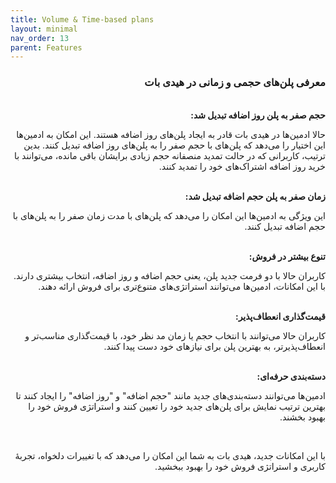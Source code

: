 ```yaml
---
title: Volume & Time-based plans
layout: minimal
nav_order: 13
parent: Features
---
```


<head>
    <meta charset="utf-8">
    <link rel="stylesheet" href="https://b3h1z.github.io/HidyBot-Docs/assets/css/style.css">
</head>
<div dir="rtl">

<h3>معرفی پلن‌های حجمی و زمانی در هیدی بات</h3>
<br>
<b>حجم صفر به پلن روز اضافه تبدیل شد:</b>
<p>حالا ادمین‌ها در هیدی بات قادر به ایجاد پلن‌های روز اضافه هستند. این امکان به ادمین‌ها این اختیار را می‌دهد که پلن‌های با حجم صفر را به پلن‌های روز اضافه تبدیل کنند. بدین ترتیب، کاربرانی که در حالت تمدید منصفانه حجم زیادی برایشان باقی مانده، می‌توانند با خرید روز اضافه اشتراک‌های خود را تمدید کنند.</p>

<br>
<b>زمان صفر به پلن حجم اضافه تبدیل شد:</b>
<p>این ویژگی به ادمین‌ها این امکان را می‌دهد که پلن‌های با مدت زمان صفر را به پلن‌های با حجم اضافه تبدیل کنند.</p>

<br>
<b>تنوع بیشتر در فروش:</b>
<p>کاربران حالا با دو فرمت جدید پلن، یعنی حجم اضافه و روز اضافه، انتخاب بیشتری دارند. با این امکانات، ادمین‌ها می‌توانند استراتژی‌های متنوع‌تری برای فروش ارائه دهند.</p>

<br>
<b>قیمت‌گذاری انعطاف‌پذیر:</b>
<p>کاربران حالا می‌توانند با انتخاب حجم یا زمان مد نظر خود، با قیمت‌گذاری مناسب‌تر و انعطاف‌پذیرتر، به بهترین پلن برای نیازهای خود دست پیدا کنند.</p>

<br>
<b>دسته‌بندی حرفه‌ای:</b>
<p>ادمین‌ها می‌توانند دسته‌بندی‌های جدید مانند "حجم اضافه" و "روز اضافه" را ایجاد کنند تا بهترین ترتیب نمایش برای پلن‌های جدید خود را تعیین کنند و استراتژی فروش خود را بهبود بخشند.</p>

<br>
<p>با این امکانات جدید، هیدی بات به شما این امکان را می‌دهد که با تغییرات دلخواه، تجربهٔ کاربری و استراتژی فروش خود را بهبود ببخشید.</p>

</div>
